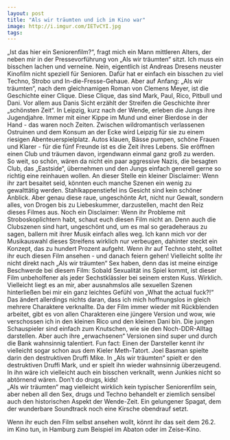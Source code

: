 ```yaml
---
layout: post
title: "Als wir träumten und ich im Kino war"
image: http://i.imgur.com/IETvCYI.jpg
tags:
---   
```

„Ist das hier ein Seniorenfilm?“, fragt mich ein Mann mittleren Alters, der neben mir in der Pressevorführung von „Als wir träumten“ sitzt. Ich muss ein bisschen lachen und verneine. Nein, eigentlich ist Andreas Dresens neuster Kinofilm nicht speziell für Senioren. Dafür hat er einfach ein bisschen zu viel Techno, Strobo und In-die-Fresse-Gehaue. 
Aber auf Anfang: „Als wir träumten“, nach dem gleichnamigen Roman von Clemens Meyer, ist die Geschichte einer Clique. Diese Clique, das sind Mark, Paul, Rico, Pitbull und Dani. Vor allem aus Danis Sicht erzählt der Streifen die Geschichte ihrer „schönsten Zeit“. In Leipzig, kurz nach der Wende, erleben die Jungs ihre Jugendjahre. Immer mit einer Kippe im Mund und einer Bierdose in der Hand - das waren noch Zeiten. Zwischen wildromantisch verlassenen Ostruinen und dem Konsum an der Ecke wird Leipzig für sie zu einem riesigen Abenteuerspielplatz. Autos klauen, Bässe pumpen, schöne Frauen und Klarer - für die fünf Freunde ist es die Zeit ihres Lebens. Sie eröffnen einen Club und träumen davon, irgendwann einmal ganz groß zu werden. So weit, so schön, wären da nicht ein paar aggressive Nazis, die besagten Club, das „Eastside“, übernehmen und den Jungs einfach generell gerne so richtig eine reinhauen wollen. An dieser Stelle ein kleiner Disclaimer: Wenn ihr zart besaitet seid, könnten euch manche Szenen ein wenig zu gewalttätig werden. Stahlkappenstiefel ins Gesicht sind kein schöner Anblick. Aber genau diese raue, ungeschönte Art, nicht nur Gewalt, sondern alles, von Drogen bis zu Liebeskummer, darzustellen, macht den Reiz dieses Filmes aus. Noch ein Disclaimer: Wenn ihr Probleme mit Stroboskoplichtern habt, schaut euch diesen Film nicht an. Denn auch die Clubszenen sind hart, ungeschönt und, um es mal so geradeheraus zu sagen, ballern mit ihrer Musik einfach alles weg. Ich kann mich vor der Musikauswahl dieses Streifens wirklich nur verbeugen, dahinter steckt ein Konzept, das zu hundert Prozent aufgeht. Wenn ihr auf Techno steht, solltet ihr euch diesen Film ansehen - und danach feiern gehen!
Vielleicht sollte ihr nicht direkt nach „Als wir träumten“ Sex haben, denn das ist meine einzige Beschwerde bei diesem Film: Sobald Sexualität ins Spiel kommt, ist dieser Film unbeholfener als jeder Sechstklässler bei seinem ersten Kuss. Wirklich. Vielleicht liegt es an mir, aber ausnahmslos alle sexuellen Szenen hinterließen bei mir ein ganz leichtes Gefühl von „What the actual fuck?!“  
Das ändert allerdings nichts daran, dass ich mich hoffnungslos in gleich mehrere Charaktere verknallte. Da der Film immer wieder mit Rückblenden arbeitet, gibt es von allen Charakteren eine jüngere Version und wow, wie verschossen ich in den kleinen Rico und den kleinen Dani bin. Die jungen Schauspieler sind einfach zum Knutschen, wie sie den Noch-DDR-Alltag darstellen. Aber auch ihre „erwachsenen“ Versionen sind super und durch die Bank wahnsinnig talentiert. Fun fact: Einen der Darsteller kennt ihr vielleicht sogar schon aus dem Kieler Meth-Tatort. Joel Basman spielte darin den destruktiven Druffi Mike. In „Als wir träumten“ spielt er den destruktiven Druffi Mark, und er spielt ihn wieder wahnsinnig überzeugend. In ihn wäre ich vielleicht auch ein bisschen verknallt, wenn Junkies nicht so abtörnend wären. Don’t do drugs, kids!  
„Als wir träumten“ mag vielleicht wirklich kein typischer Seniorenfilm sein, aber neben all den Sex, drugs und Techno behandelt er ziemlich sensibel auch den historischen Aspekt der Wende-Zeit. Ein gelungener Spagat, dem der wunderbare Soundtrack noch eine Kirsche obendrauf setzt.

Wenn ihr euch den Film selbst ansehen wollt, könnt ihr das seit dem 26.2. im Kino tun, in Hamburg zum Beispiel im Abaton oder im Zeise-Kino.
